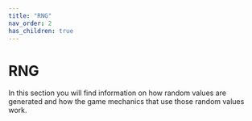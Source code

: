 ```yaml
---
title: "RNG"
nav_order: 2
has_children: true
---
```

# RNG
In this section you will find information on how random values are generated and how the game mechanics that use those random values work.
